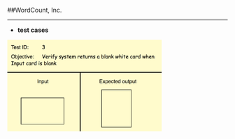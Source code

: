 <!-- .slide: data-background="resources/footer.svg" data-background-size="contain" data-background-position="bottom"  -->

##WordCount, Inc.
- - -
* **test cases**

<img class="plain" width="70%" height="70%" src="resources/teaming-simulation/test-03.png" />


<br/>
<br/>
<br/>
<br/>
<br/>
<br/>
<br/>
<br/>
<br/>
<br/>
<br/>
<br/>

<aside class="notes">
  <p>
  </p>
  <p>
  </p>
</aside>
